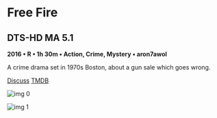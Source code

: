 # Free Fire

## DTS-HD MA 5.1

**2016 • R • 1h 30m • Action, Crime, Mystery • aron7awol**

A crime drama set in 1970s Boston, about a gun sale which goes wrong.

[Discuss](https://www.avsforum.com/threads/bass-eq-for-filtered-movies.2995212/post-56994748)  [TMDB](334521)

![img 0](https://i.imgur.com/5eMxKjx.jpg)

![img 1](https://i.imgur.com/6RD7VeX.jpg)

